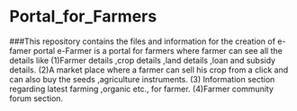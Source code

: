 # Portal_for_Farmers
###This repository contains the files and information for the creation of e-famer portal
 e-Farmer is a portal for farmers where farmer can see all the details like
(1)Farmer details ,crop details ,land details ,loan and subsidy details.
(2)A market place where a farmer can sell his crop from a click and can also buy
    the seeds ,agriculture instruments.
(3) Information section regarding latest farming ,organic etc., for farmer.
(4)Farmer community forum section.
